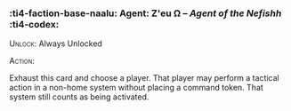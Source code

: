 ### :ti4-faction-base-naalu: **Agent**: Z'eu Ω – _Agent of the Nefishh_ :ti4-codex:

<span style="font-variant:small-caps;">Unlock</span>: Always Unlocked

<span style="font-variant:small-caps;">Action</span>:

Exhaust this card and choose a player. That player may perform a tactical action in a non-home system without placing a command token. That system still counts as being activated.
